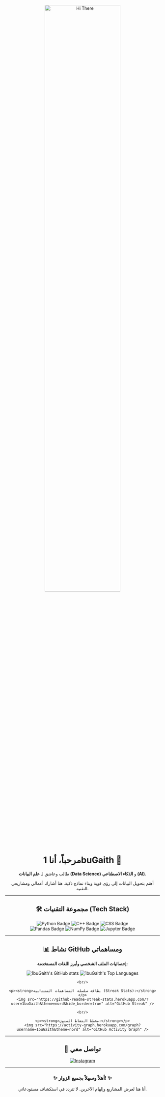<div align="center">
  <img src="https://user-images.githubusercontent.com/74038190/212726588-444a796e-9896-4191-881c-d85c490a02f0.gif" alt="Hi There" width="70%"/>
</div>

<div align="center">
  <h1>مرحباً، أنا 1buGaith 👋</h1>
  <p>طالب وعاشق لـ <strong>علم البيانات (Data Science)</strong> و <strong>الذكاء الاصطناعي (AI)</strong>.</p>
  <p>أهتم بتحويل البيانات إلى رؤى قوية وبناء نماذج ذكية. هنا أشارك أعمالي ومشاريعي التقنية.</p>
</div>

---

<h2 align="center">🛠 مجموعة التقنيات (Tech Stack)</h2>

<div align="center">
    <img src="https://img.shields.io/badge/Python-3776AB?style=for-the-badge&logo=python&logoColor=white" alt="Python Badge" />
    <img src="https://img.shields.io/badge/C%2B%2B-00599C?style=for-the-badge&logo=c%2B%2B&logoColor=white" alt="C++ Badge" />
    <img src="https://img.shields.io/badge/CSS3-1572B6?style=for-the-badge&logo=css3&logoColor=white" alt="CSS Badge" />
    <br>
    <img src="https://img.shields.io/badge/Pandas-150458?style=for-the-badge&logo=pandas&logoColor=white" alt="Pandas Badge" />
    <img src="https://img.shields.io/badge/NumPy-013243?style=for-the-badge&logo=numpy&logoColor=white" alt="NumPy Badge" />
    <img src="https://img.shields.io/badge/Jupyter-F37626?style=for-the-badge&logo=jupyter&logoColor=white" alt="Jupyter Badge" />
</div>

---

<h2 align="center">📊 نشاط GitHub ومساهماتي</h2>

<div align="center">
    <p><strong>إحصائيات الملف الشخصي وأبرز اللغات المستخدمة:</strong></p>
    <img src="https://github-readme-stats.vercel.app/api?username=1buGaith&show_icons=true&theme=nord&hide_border=true&count_private=true" alt="1buGaith's GitHub stats" />
    <img src="https://github-readme-stats.vercel.app/api/top-langs/?username=1buGaith&layout=compact&langs_count=6&theme=nord&hide_border=true" alt="1buGaith's Top Languages" />
    
    <br/>
    
    <p><strong>بطاقة سلسلة المساهمات المتتالية (Streak Stats):</strong></p>
    <img src="https://github-readme-streak-stats.herokuapp.com/?user=1buGaith&theme=nord&hide_border=true" alt="GitHub Streak" />
    
    <br/>
    
    <p><strong>مخطط النشاط السنوي:</strong></p>
    <img src="https://activity-graph.herokuapp.com/graph?username=1buGaith&theme=nord" alt="GitHub Activity Graph" />
</div>

---

<h2 align="center">📱 تواصل معي</h2>

<div align="center">
  <a href="https://www.instagram.com/2lryy" target="_blank">
    <img src="https://img.shields.io/badge/Instagram-@2lryy-%23E4405F.svg?style=for-the-badge&logo=Instagram&logoColor=white" alt="Instagram" />
  </a>
</div>

---

<div align="center">
  <h3>✨ أهلاً وسهلاً بجميع الزوار! ✨</h3>
  <p>أنا هنا لعرض المشاريع وإلهام الآخرين. لا تتردد في استكشاف مستودعاتي.</p>
</div>
